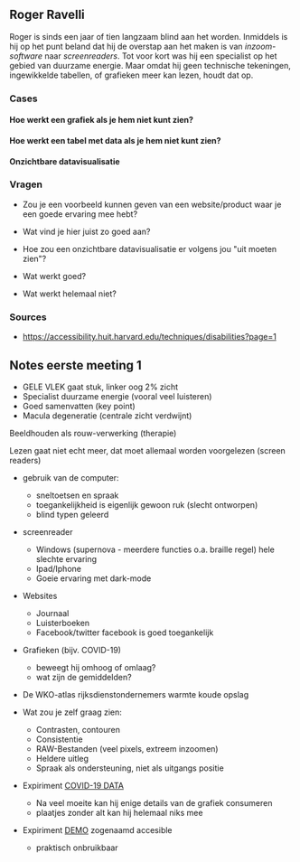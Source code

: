 ## Roger Ravelli

Roger is sinds een jaar of tien langzaam blind aan het worden. Inmiddels is hij op het punt beland dat hij de overstap aan het maken is van *inzoom-software* naar *screenreaders*. Tot voor kort was hij een specialist op het gebied van duurzame energie. Maar omdat hij geen technische tekeningen, ingewikkelde tabellen, of grafieken meer kan lezen, houdt dat op.

### Cases

#### Hoe werkt een grafiek als je hem niet kunt zien?

#### Hoe werkt een tabel met data als je hem niet kunt zien?

#### Onzichtbare datavisualisatie

### Vragen

- Zou je een voorbeeld kunnen geven van een website/product waar je een goede ervaring mee hebt?

- Wat vind je hier juist zo goed aan?

- Hoe zou een onzichtbare datavisualisatie er volgens jou "uit moeten zien"?

- Wat werkt goed?

- Wat werkt helemaal niet?

### Sources
- https://accessibility.huit.harvard.edu/techniques/disabilities?page=1

## Notes eerste meeting 1

- GELE VLEK gaat stuk, linker oog 2% zicht
- Specialist duurzame energie (vooral veel luisteren)
- Goed samenvatten (key point)
- Macula degeneratie (centrale zicht verdwijnt)

Beeldhouden als rouw-verwerking (therapie)

Lezen gaat niet echt meer, dat moet allemaal worden voorgelezen (screen readers)

- gebruik van de computer:
    - sneltoetsen en spraak
    - toegankelijkheid is eigenlijk gewoon ruk (slecht ontworpen)
    - blind typen geleerd

- screenreader
    - Windows (supernova - meerdere functies o.a. braille regel) hele slechte ervaring
    - Ipad/Iphone
    - Goeie ervaring met dark-mode

- Websites
    - Journaal
    - Luisterboeken
    - Facebook/twitter facebook is goed toegankelijk

- Grafieken (bijv. COVID-19)
    - beweegt hij omhoog of omlaag?
    - wat zijn de gemiddelden?

- De WKO-atlas rijksdienstondernemers warmte koude opslag

- Wat zou je zelf graag zien:
    - Contrasten, contouren
    - Consistentie
    - RAW-Bestanden (veel pixels, extreem inzoomen)
    - Heldere uitleg
    - Spraak als ondersteuning, niet als uitgangs positie

- Expiriment [COVID-19 DATA](https://informationisbeautiful.net/visualizations/covid-19-coronavirus-infographic-datapack/)
    - Na veel moeite kan hij enige details van de grafiek consumeren
    - plaatjes zonder alt kan hij helemaal niks mee

- Expiriment [DEMO](https://aaraar.github.io/roger-ravelli-group/) zogenaamd accesible
    - praktisch onbruikbaar
